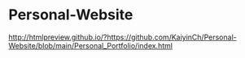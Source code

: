 # Personal-Website

http://htmlpreview.github.io/?https://github.com/KaiyinCh/Personal-Website/blob/main/Personal_Portfolio/index.html
